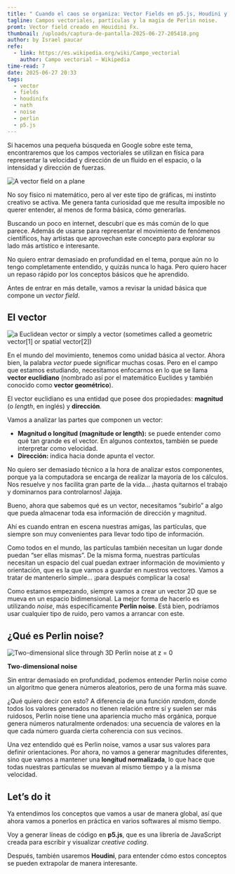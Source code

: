 ```yaml
---
title: " Cuando el caos se organiza: Vector Fields en p5.js, Houdini y un extra."
tagline: Campos vectoriales, partículas y la magia de Perlin noise.
promt: Vector field creado en Houidini Fx.
thumbnail: /uploads/captura-de-pantalla-2025-06-27-205418.png
author: by Israel paucar
refe:
  - link: https://es.wikipedia.org/wiki/Campo_vectorial
    author: Campo vectorial – Wikipedia
time-read: 7
date: 2025-06-27 20:33
tags:
  - vector
  - fields
  - houdinifx
  - nath
  - noise
  - perlin
  - p5.js
---
```

Si hacemos una pequeña búsqueda en Google sobre este tema, encontraremos que los campos vectoriales se utilizan en física para representar la velocidad y dirección de un fluido en el espacio, o la intensidad y dirección de fuerzas.

![A vector field on a plane](https://upload.wikimedia.org/wikipedia/commons/thumb/b/b9/VectorField.svg/1200px-VectorField.svg.png "Vector field From Wikipedia, the free encyclopedia")

No soy físico ni matemático, pero al ver este tipo de gráficas, mi instinto creativo se activa. Me genera tanta curiosidad que me resulta imposible no querer entender, al menos de forma básica, cómo generarlas.

Buscando un poco en internet, descubrí que es más común de lo que parece. Además de usarse para representar el movimiento de fenómenos científicos, hay artistas que aprovechan este concepto para explorar su lado más artístico e interesante.

No quiero entrar demasiado en profundidad en el tema, porque aún no lo tengo completamente entendido, y quizás nunca lo haga. Pero quiero hacer un repaso rápido por los conceptos básicos que he aprendido.

Antes de entrar en más detalle, vamos a revisar la unidad básica que compone un *vector field*.

## El vector

![a Euclidean vector or simply a vector (sometimes called a geometric vector[1] or spatial vector[2])](https://upload.wikimedia.org/wikipedia/commons/thumb/9/95/Vector_from_A_to_B.svg/500px-Vector_from_A_to_B.svg.png "Euclidean vector")

En el mundo del movimiento, tenemos como unidad básica al vector. Ahora bien, la palabra *vector* puede significar muchas cosas. Pero en el campo que estamos estudiando, necesitamos enfocarnos en lo que se llama **vector euclidiano** (nombrado así por el matemático Euclides y también conocido como **vector geométrico**).

El vector euclidiano es una entidad que posee dos propiedades: **magnitud** (o *length*, en inglés) y **dirección**.

Vamos a analizar las partes que componen un vector:

* **Magnitud o longitud (magnitude or length):** se puede entender como qué tan grande es el vector. En algunos contextos, también se puede interpretar como velocidad.
* **Dirección:** indica hacia donde apunta el vector.

No quiero ser demasiado técnico a la hora de analizar estos componentes, porque ya la computadora se encarga de realizar la mayoría de los cálculos. Nos resuelve y nos facilita gran parte de la vida… ¡hasta quitarnos el trabajo y dominarnos para controlarnos! Jajaja.

Bueno, ahora que sabemos qué es un vector, necesitamos “subirlo” a algo que pueda almacenar toda esa información de dirección y magnitud.

Ahí es cuando entran en escena nuestras amigas, las partículas, que siempre son muy convenientes para llevar todo tipo de información.

Como todos en el mundo, las partículas también necesitan un lugar donde puedan “ser ellas mismas”. De la misma forma, nuestras partículas necesitan un espacio del cual puedan extraer información de movimiento y orientación, que es la que vamos a guardar en nuestros vectores. Vamos a tratar de mantenerlo simple… ¡para después complicar la cosa!

Como estamos empezando, siempre vamos a crear un vector 2D que se mueva en un espacio bidimensional. La mejor forma de hacerlo es utilizando *noise*, más específicamente **Perlin noise**. Está bien, podríamos usar cualquier tipo de ruido, pero vamos a arrancar con este.

## ¿Qué es Perlin noise?

![Two-dimensional slice through 3D Perlin noise at z = 0](https://upload.wikimedia.org/wikipedia/commons/thumb/4/4f/Perlin_animation_6_octaves.gif/500px-Perlin_animation_6_octaves.gif "Perlin noise")

**Two-dimensional noise**

Sin entrar demasiado en profundidad, podemos entender Perlin noise como un algoritmo que genera números aleatorios, pero de una forma más suave.

¿Qué quiero decir con esto? A diferencia de una función *random*, donde todos los valores generados no tienen relación entre sí y suelen ser más ruidosos, Perlin noise tiene una apariencia mucho más orgánica, porque genera números naturalmente ordenados: una secuencia de valores en la que cada número guarda cierta coherencia con sus vecinos.

Una vez entendido qué es Perlin noise, vamos a usar sus valores para definir orientaciones. Por ahora, no vamos a generar magnitudes diferentes, sino que vamos a mantener una **longitud normalizada**, lo que hace que todas nuestras partículas se muevan al mismo tiempo y a la misma velocidad.

## Let’s do it

Ya entendimos los conceptos que vamos a usar de manera global, así que ahora vamos a ponerlos en práctica en varios softwares al mismo tiempo.

Voy a generar líneas de código en **p5.js**, que es una librería de JavaScript creada para escribir y visualizar *creative coding*.

Después, también usaremos **Houdini**, para entender cómo estos conceptos se pueden extrapolar de manera interesante.
